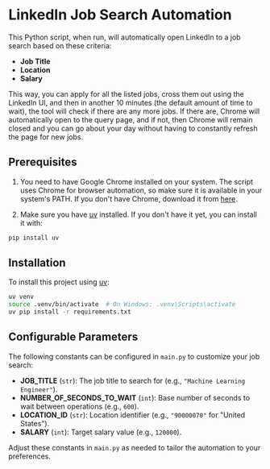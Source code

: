 # LinkedIn Job Search Automation

This Python script, when run, will automatically open LinkedIn to a job search based on these criteria:

- **Job Title**
- **Location**
- **Salary**

This way, you can apply for all the listed jobs, cross them out using the LinkedIn UI, and then in another 10 minutes (the default amount of time to wait), the tool will check if there are any more jobs. If there are, Chrome will automatically open to the query page, and if not, then Chrome will remain closed and you can go about your day without having to constantly refresh the page for new jobs.

## Prerequisites

1. You need to have Google Chrome installed on your system. The script uses Chrome for browser automation, so make sure it is available in your system's PATH. If you don't have Chrome, download it from [here](https://www.google.com/chrome/).

2. Make sure you have [uv](https://github.com/astral-sh/uv) installed. If you don't have it yet, you can install it with:

```bash
pip install uv
```

## Installation

To install this project using [uv](https://github.com/astral-sh/uv):

```bash
uv venv
source .venv/bin/activate  # On Windows: .venv\Scripts\activate
uv pip install -r requirements.txt
```

## Configurable Parameters

The following constants can be configured in `main.py` to customize your job search:

- **JOB_TITLE** (`str`): The job title to search for (e.g., `"Machine Learning Engineer"`).
- **NUMBER_OF_SECONDS_TO_WAIT** (`int`): Base number of seconds to wait between operations (e.g., `600`).
- **LOCATION_ID** (`str`): Location identifier (e.g., `"90000070"` for "United States").
- **SALARY** (`int`): Target salary value (e.g., `120000`).

Adjust these constants in `main.py` as needed to tailor the automation to your preferences.
